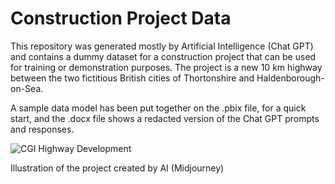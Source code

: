 # Construction Project Data

This repository was generated mostly by Artificial Intelligence (Chat GPT) and contains a dummy dataset for a construction project that can be used for training or demonstration purposes. The project is a new 10 km highway between the two fictitious British cities of Thortonshire and Haldenborough-on-Sea. 

A sample data model has been put together on the .pbix file, for a quick start, and the .docx file shows a redacted version of the Chat GPT prompts and responses.

![CGI Highway Development](https://user-images.githubusercontent.com/59139011/230642285-0cc6d9fc-57da-49f1-90a4-7572cebf8782.png)

Illustration of the project created by AI (Midjourney)
